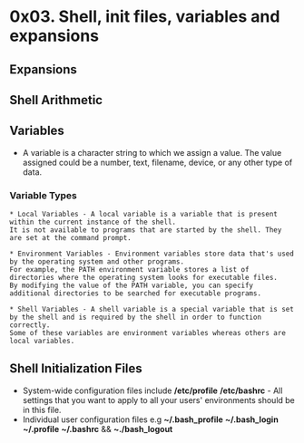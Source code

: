 # 0x03. Shell, init files, variables and expansions

## Expansions

## Shell Arithmetic

## Variables
   * A variable is a character string to which we assign a value. The value assigned could be a number, text, filename, device, or any other type of data.
   
### Variable Types
    * Local Variables - A local variable is a variable that is present within the current instance of the shell.
    It is not available to programs that are started by the shell. They are set at the command prompt.

    * Environment Variables - Environment variables store data that's used by the operating system and other programs.
    For example, the PATH environment variable stores a list of directories where the operating system looks for executable files.
    By modifying the value of the PATH variable, you can specify additional directories to be searched for executable programs.

    * Shell Variables - A shell variable is a special variable that is set by the shell and is required by the shell in order to function correctly.
    Some of these variables are environment variables whereas others are local variables.

## Shell Initialization Files
   * System-wide configuration files include **/etc/profile** **/etc/bashrc** - All settings that you want
   to apply to all your users' environments should be in this file.
   * Individual user configuration files e.g __~/.bash_profile__  __~/.bash_login__  __~/.profile__  __~/.bashrc__
   &&  __~./bash_logout__

